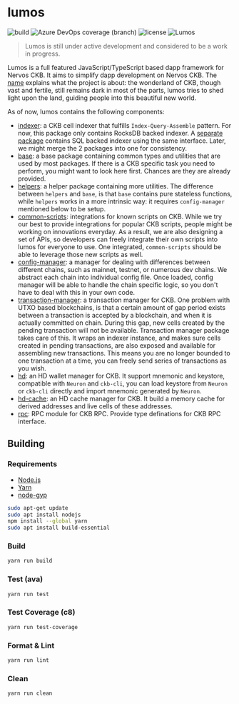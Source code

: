 # lumos

![build](https://img.shields.io/azure-devops/build/nervosnetwork/lumos/16)
![Azure DevOps coverage (branch)](https://img.shields.io/azure-devops/coverage/nervosnetwork/lumos/16/develop)
![license](https://img.shields.io/github/license/nervosnetwork/lumos)
![Lumos](./assets/lumos.jpg)

> Lumos is still under active development and considered to be a work in progress.

Lumos is a full featured JavaScript/TypeScript based dapp framework for Nervos CKB. It aims to simplify dapp development on Nervos CKB. The [name](https://harrypotter.fandom.com/wiki/Lumos_Maxima) explains what the project is about: the wonderland of CKB, though vast and fertile, still remains dark in most of the parts, lumos tries to shed light upon the land, guiding people into this beautiful new world.

As of now, lumos contains the following components:

* [indexer](./packages/indexer): a CKB cell indexer that fulfills `Index-Query-Assemble` pattern. For now, this package only contains RocksDB backed indexer. A [separate package](./packages/sql-indexer) contains SQL backed indexer using the same interface. Later, we might merge the 2 packages into one for consistency.
* [base](./packages/base): a base package containing common types and utilities that are used by most packages. If there is a CKB specific task you need to perform, you might want to look here first. Chances are they are already provided.
* [helpers](./packages/helpers): a helper package containing more utilities. The difference between `helpers` and `base`, is that `base` contains pure stateless functions, while `helpers` works in a more intrinsic way: it requires `config-manager` mentioned below to be setup.
* [common-scripts](./packages/common-scripts): integrations for known scripts on CKB. While we try our best to provide integrations for popular CKB scripts, people might be working on innovations everyday. As a result, we are also designing a set of APIs, so developers can freely integrate their own scripts into lumos for everyone to use. One integrated, `common-scripts` should be able to leverage those new scripts as well.
* [config-manager](./packages/config-manager): a manager for dealing with differences between different chains, such as mainnet, testnet, or numerous dev chains. We abstract each chain into individual config file. Once loaded, config manager will be able to handle the chain specific logic, so you don't have to deal with this in your own code.
* [transaction-manager](./packages/transaction-manager): a transaction manager for CKB. One problem with UTXO based blockchains, is that a certain amount of gap period exists between a transaction is accepted by a blockchain, and when it is actually committed on chain. During this gap, new cells created by the pending transaction will not be available. Transaction manager package takes care of this. It wraps an indexer instance, and makes sure cells created in pending transactions, are also exposed and available for assembling new transactions. This means you are no longer bounded to one transaction at a time, you can freely send series of transactions as you wish.
* [hd](./packages/hd): an HD wallet manager for CKB. It support mnemonic and keystore, compatible with `Neuron` and `ckb-cli`, you can load keystore from `Neuron` or `ckb-cli` directly and import mnemonic generated by `Neuron`.
* [hd-cache](./packages/hd-cache): an HD cache manager for CKB. It build a memory cache for derived addresses and live cells of these addresses.
* [rpc](./packages/rpc): RPC module for CKB RPC. Provide type definations for CKB RPC interface.

## Building

### Requirements
- [Node.js](https://nodejs.org)
- [Yarn](https://yarnpkg.com/)
- [node-gyp](https://github.com/nodejs/node-gyp)

```bash
sudo apt-get update
sudo apt install nodejs
npm install --global yarn
sudo apt install build-essential
```

### Build
```bash
yarn run build
```

### Test (ava)
```bash
yarn run test
```

### Test Coverage (c8)
```bash
yarn run test-coverage
```

### Format & Lint
```bash
yarn run lint
```

### Clean
```bash
yarn run clean
```
